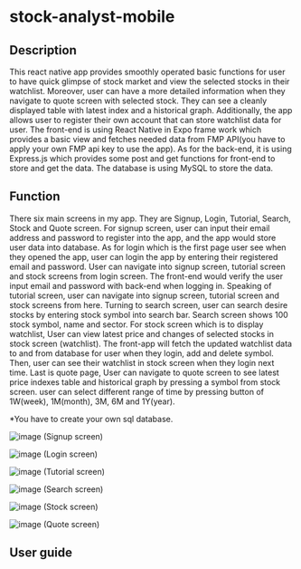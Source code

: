 # stock-analyst-mobile
## Description
This react native app provides smoothly operated basic functions for user to have quick glimpse of stock market and view the selected stocks in their watchlist. Moreover, user can have a more detailed information when they navigate to quote screen with selected stock. They can see a cleanly displayed table with latest index and a historical graph. Additionally, the app allows user to register their own account that can store watchlist data for user. 
The front-end is using React Native in Expo frame work which provides a basic view and fetches needed data from FMP API(you have to apply your own FMP api key to use the app). As for the back-end, it is using Express.js which provides some post and get functions for front-end to store and get the data. The database is using MySQL to store the data.

## Function
There six main screens in my app. They are Signup, Login, Tutorial, Search, Stock and Quote screen. For signup screen, user can input their email address and password to register into the app, and the app would store user data into database. As for login which is the first page user see when they opened the app, user can login the app by entering their registered email and password. User can navigate into signup screen, tutorial screen and stock screens from login screen. The front-end would verify the user input email and password with back-end when logging in. Speaking of tutorial screen, user can navigate into signup screen, tutorial screen and stock screens from here. Turning to search screen, user can search desire stocks by entering stock symbol into search bar. Search screen shows 100 stock symbol, name and sector. For stock screen which is to display watchlist, User can view latest price and changes of selected stocks in stock screen (watchlist). The front-app will fetch the updated watchlist data to and from database for user when they login, add and delete symbol. Then, user can see their watchlist in stock screen when they login next time. Last is quote page, User can navigate to quote screen to see latest price indexes table and historical graph by pressing a symbol from stock screen. user can select different range of time by pressing button of 1W(week), 1M(month), 3M, 6M and 1Y(year).

*You have to create your own sql database.

![image](https://user-images.githubusercontent.com/115144351/203706599-dd9406a0-42f8-4798-8bf8-0431e88e8c55.png)
(Signup screen)

![image](https://user-images.githubusercontent.com/115144351/203706650-22cd3004-4b9f-4d26-9685-dffdae60bbcb.png)
(Login screen)

![image](https://user-images.githubusercontent.com/115144351/203706661-b7b83f5a-bc5c-46b4-8102-2d7775959749.png)
(Tutorial screen)

![image](https://user-images.githubusercontent.com/115144351/203706682-a37f3362-a284-4272-96e0-f4b399db6d4b.png)
(Search screen)

![image](https://user-images.githubusercontent.com/115144351/203706705-f5b8318f-83a3-4fce-9a74-a7514b10f5a0.png)
(Stock screen)

![image](https://user-images.githubusercontent.com/115144351/203706762-cb5c095e-548c-4aa1-94bb-420b0399c7b6.png)
(Quote screen)

## User guide


